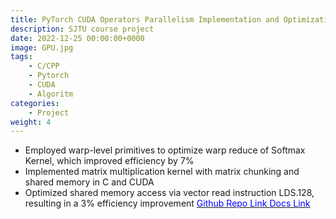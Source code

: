 ```yaml
---
title: PyTorch CUDA Operators Parallelism Implementation and Optimization
description: SJTU course project
date: 2022-12-25 00:00:00+0000
image: GPU.jpg
tags: 
    - C/CPP
    - Pytorch
    - CUDA
    - Algoritm
categories:
    - Project
weight: 4
---
```


- Employed warp-level primitives to optimize warp reduce of Softmax Kernel, which improved efficiency by 7%
- Implemented matrix multiplication kernel with matrix chunking and shared memory in C and CUDA
- Optimized shared memory access via vector read instruction LDS.128, resulting in a 3% efficiency improvement
[<span style="color:blue"> Github Repo Link <span>](https://github.com/wangshanyw/PyTorch-CUDA-Operators-Implementation-and-Optimization)
[<span style="color:blue"> Docs Link <span>](https://docs.google.com/presentation/d/1uhkq8XJ8SvoxHUiech5nn_noU7b2TYk7/edit?usp=sharing&ouid=108660935975018643927&rtpof=true&sd=true)
